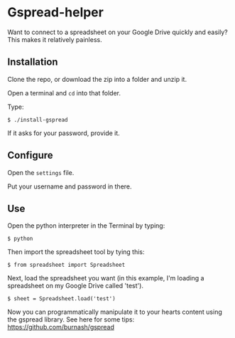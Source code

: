 Gspread-helper
==============

Want to connect to a spreadsheet on your Google Drive quickly and easily? This makes it relatively painless. 


Installation
------------

Clone the repo, or download the zip into a folder and unzip it.

Open a terminal and `cd` into that folder. 

Type:

    $ ./install-gspread

If it asks for your password, provide it.


Configure
---------

Open the `settings` file.

Put your username and password in there.


Use
---

Open the python interpreter in the Terminal by typing:

    $ python

Then import the spreadsheet tool by tying this:

    $ from spreadsheet import Spreadsheet

Next, load the spreadsheet you want (in this example, I'm loading a spreadsheet on my Google Drive called 'test').

    $ sheet = Spreadsheet.load('test')

Now you can programmatically manipulate it to your hearts content using the gspread library. See here for some tips: https://github.com/burnash/gspread

